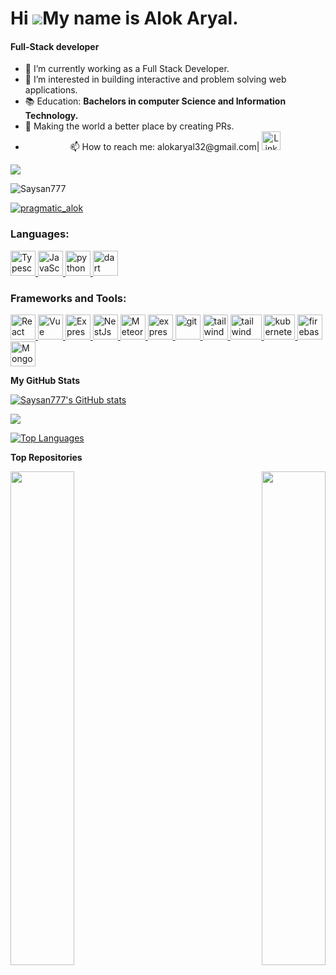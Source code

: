 # Hi ![](https://user-images.githubusercontent.com/18350557/176309783-0785949b-9127-417c-8b55-ab5a4333674e.gif)My name is Alok Aryal.

<h4>Full-Stack developer</h4>

- 🔭 I’m currently working as a Full Stack Developer.
- 🌱 I’m interested in building interactive and problem solving web applications.
- 📚 Education: <strong>Bachelors in computer Science and Information Technology.</strong>
- 👯 Making the world a better place by creating PRs.
- <div align="center">📫 How to reach me: alokaryal32@gmail.com| <a href='https://www.linkedin.com/in/alok-aryal-589a40216/'><img src='https://upload.wikimedia.org/wikipedia/commons/thumb/8/81/LinkedIn_icon.svg/2048px-LinkedIn_icon.svg.png' alt="LinkedIn" width="30" height="30"/></a></div>

<a href="https://www.github.com/Saysan777" target="_blank" rel="noreferrer"><img
src="https://img.shields.io/github/followers/Saysan777?logo=github&style=for-the-badge&color=0891b2&labelColor=1c1917" /></a>

<p align="left"> <img src="https://komarev.com/ghpvc/?username=Saysan777&label=Profile%20views&color=0e75b6&style=flat" alt="Saysan777" /> </p>

<p align="left"> <a href="https://twitter.com/pragmatic_Alok" target="blank"><img src="https://img.shields.io/twitter/follow/pragmatic_Alok?logo=twitter&style=for-the-badge" alt="pragmatic_alok" /></a> </p>

<h3 align="left">Languages:</h3>
<p align="left"> 
  <a href="https://www.typescriptlang.org" target="_blank" rel="noreferrer"> 
        <img src="https://upload.wikimedia.org/wikipedia/commons/thumb/4/4c/Typescript_logo_2020.svg/2048px-Typescript_logo_2020.svg.png" alt="Typescript" width="40" height="40"/> 
    </a> 
  <a href="https://developer.mozilla.org/en-US/docs/Web/JavaScript" target="_blank" rel="noreferrer"> 
        <img src="https://upload.wikimedia.org/wikipedia/commons/thumb/9/99/Unofficial_JavaScript_logo_2.svg/2048px-Unofficial_JavaScript_logo_2.svg.png" alt="JavaScript" width="40" height="40"/> 
    </a> 
    <a href="https://www.python.org" target="_blank" rel="noreferrer"> 
        <img src="https://cdn4.iconfinder.com/data/icons/logos-and-brands/512/267_Python_logo-512.png" alt="python" width="40" height="40"/> 
    </a> 
    <a href="https://dart.dev" target="_blank" rel="noreferrer"> 
        <img src="https://upload.wikimedia.org/wikipedia/commons/c/c6/Dart_logo.png" alt="dart" width="40" height="40"/> 
    </a> 
</p>

<h3 align="left">Frameworks and Tools:</h3>
<p align="left"> 
    <a href="https://reactjs.org/" target="_blank" rel="noreferrer"> 
        <img src="https://upload.wikimedia.org/wikipedia/commons/thumb/a/a7/React-icon.svg/2300px-React-icon.svg.png" alt="React" width="40" height="40"/> 
    </a> 
    <a href="https://vuejs.org" target="_blank" rel="noreferrer"> 
        <img src="https://upload.wikimedia.org/wikipedia/commons/thumb/9/95/Vue.js_Logo_2.svg/555px-Vue.js_Logo_2.svg.png" alt="Vue" width="40" height="40"/> 
    </a> 
    <a href="https://expressjs.com" target="_blank" rel="noreferrer"> 
        <img src="https://ih1.redbubble.net/image.438908244.6144/st,small,507x507-pad,600x600,f8f8f8.u2.jpg" alt="ExpressJs" width="40" height="40"/> 
    </a> 
    <a href="https://nestjs.com" target="_blank" rel="noreferrer"> 
        <img src="https://cdn.dribbble.com/users/808903/screenshots/3831862/dribbble_szablon__1_1.png" alt="NestJs" width="40" height="40"/> 
    </a> 
    <a href="https://www.meteor.com" target="_blank" rel="noreferrer"> 
        <img src="https://cdn.worldvectorlogo.com/logos/meteor-icon.svg" alt="MeteorJs" width="40" height="40"/> 
    </a>
     <a href="https://flutter.dev" target="_blank" rel="noreferrer"> 
        <img src="https://wsofter.ru/wp-content/uploads/2017/12/node-express.png" alt="express" width="40" height="40"/> 
    </a> 
    <a href="https://git-scm.com/" target="_blank" rel="noreferrer"> 
        <img src="https://img.icons8.com/nolan/512/github.png" alt="git" width="40" height="40"/> 
    </a> 
    <a href="https://tailwindcss.com/" target="_blank" rel="noreferrer"> 
        <img src="https://www.vectorlogo.zone/logos/tailwindcss/tailwindcss-icon.svg" alt="tailwind" width="40" height="40"/> 
    </a> 
    <a href="https://www.docker.com" target="_blank" rel="noreferrer"> 
        <img src="https://www.docker.com/wp-content/uploads/2022/03/Moby-logo.png" alt="tailwind" width="50" height="40"/> 
    </a> 
    <a href="https://kubernetes.io" target="_blank" rel="noreferrer"> 
        <img src="https://upload.wikimedia.org/wikipedia/commons/3/39/Kubernetes_logo_without_workmark.svg" alt="kubernetes" width="50" height="40"/> 
    </a>
    <a href="https://firebase.google.com/" target="_blank" rel="noreferrer"> 
        <img src="https://www.vectorlogo.zone/logos/firebase/firebase-icon.svg" alt="firebase" width="40" height="40"/> 
    </a>
    <a href="https://www.mongodb.com" target="_blank" rel="noreferrer"> 
        <img src="https://1000logos.net/wp-content/uploads/2020/08/MongoDB-Logo.png" alt="MongoDB" width="40" height="40"/> 
    </a>
</p>

<b>My GitHub Stats</b>

<a href="http://www.github.com/Saysan777"><img src="https://github-readme-stats.vercel.app/api?username=Saysan777&show_icons=true&hide=&count_private=true&title_color=22c55e&text_color=ffffff&icon_color=0891b2&bg_color=1c1917&hide_border=true&show_icons=true" alt="Saysan777's GitHub stats" /></a>

<a href="http://www.github.com/Saysan777"><img src="https://github-readme-streak-stats.herokuapp.com/?user=Saysan777&stroke=ffffff&background=1c1917&ring=22c55e&fire=22c55e&currStreakNum=ffffff&currStreakLabel=22c55e&sideNums=ffffff&sideLabels=ffffff&dates=ffffff&hide_border=true" /></a>

<a href="https://github.com/Saysan777" align="left"><img src="https://github-readme-stats.vercel.app/api/top-langs/?username=Saysan777&langs_count=10&title_color=22c55e&text_color=ffffff&icon_color=0891b2&bg_color=1c1917&hide_border=true&locale=en&custom_title=Top%20%Languages" alt="Top Languages" /></a>

<b>Top Repositories</b>

<div width="100%" align="center"><a href="https://github.com/Saysan777/Mentors-Lab" align="left"><img align="left" width="45%" src="https://github-readme-stats.vercel.app/api/pin/?username=Saysan777&repo=Mentors-Lab&title_color=22c55e&text_color=ffffff&icon_color=0891b2&bg_color=1c1917&hide_border=true&locale=en" /></a><a href="https://github.com/Saysan777/chatverze" align="right"><img align="right" width="45%" src="https://github-readme-stats.vercel.app/api/pin/?username=Saysan777&repo=chatverze&title_color=22c55e&text_color=ffffff&icon_color=0891b2&bg_color=1c1917&hide_border=true&locale=en" /></a></div><br /><br /><br /><br /><br /><br /><br />
